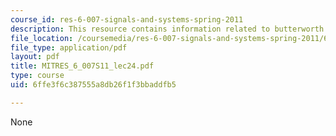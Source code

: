 ```yaml
---
course_id: res-6-007-signals-and-systems-spring-2011
description: This resource contains information related to butterworth filters.
file_location: /coursemedia/res-6-007-signals-and-systems-spring-2011/6ffe3f6c387555a8db26f1f3bbaddfb5_MITRES_6_007S11_lec24.pdf
file_type: application/pdf
layout: pdf
title: MITRES_6_007S11_lec24.pdf
type: course
uid: 6ffe3f6c387555a8db26f1f3bbaddfb5

---
```

None